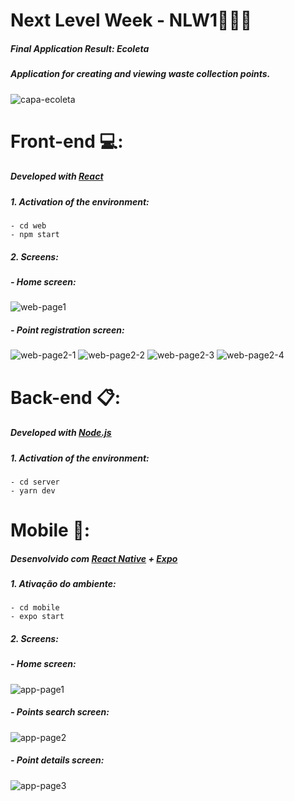 # Next Level Week - NLW1👨‍💻🚀

##### Final Application Result: Ecoleta
##### Application for creating and viewing waste collection points.

![capa-ecoleta](https://user-images.githubusercontent.com/37408950/83917627-9e659800-a74d-11ea-982d-695df729f3e3.png)

# Front-end :computer::
##### Developed with [React](https://pt-br.reactjs.org/)

##### 1. Activation of the environment:
```
- cd web
- npm start
```
##### 2. Screens:

##### - Home screen:
![web-page1](https://user-images.githubusercontent.com/37408950/83917629-9efe2e80-a74d-11ea-80da-0ff18f33046e.png)

##### - Point registration screen:
![web-page2-1](https://user-images.githubusercontent.com/37408950/83917631-9efe2e80-a74d-11ea-8887-b312c035a96c.png)
![web-page2-2](https://user-images.githubusercontent.com/37408950/83917633-9f96c500-a74d-11ea-900d-91b4a8a3b4ee.png)
![web-page2-3](https://user-images.githubusercontent.com/37408950/83917635-9f96c500-a74d-11ea-8cc1-9cc967e2a224.png)
![web-page2-4](https://user-images.githubusercontent.com/37408950/83917636-a02f5b80-a74d-11ea-8734-607a01cd63e0.png)

# Back-end :clipboard::
##### Developed with [Node.js](https://nodejs.org/en/)
##### 1. Activation of the environment:
```
- cd server
- yarn dev
```

# Mobile :iphone::
##### Desenvolvido com [React Native](https://reactnative.dev/) + [Expo](https://expo.io/)
##### 1. Ativação do ambiente:
```
- cd mobile
- expo start
```
##### 2. Screens:

##### - Home screen:
![app-page1](https://user-images.githubusercontent.com/37408950/83917615-9b6aa780-a74d-11ea-951c-65c25c752f5b.png)

##### - Points search screen:
![app-page2](https://user-images.githubusercontent.com/37408950/83917624-9d346b00-a74d-11ea-9a23-1b2b133cffe7.png)

##### - Point details screen:
![app-page3](https://user-images.githubusercontent.com/37408950/83917626-9dcd0180-a74d-11ea-972e-fd4eecfe844b.png)
